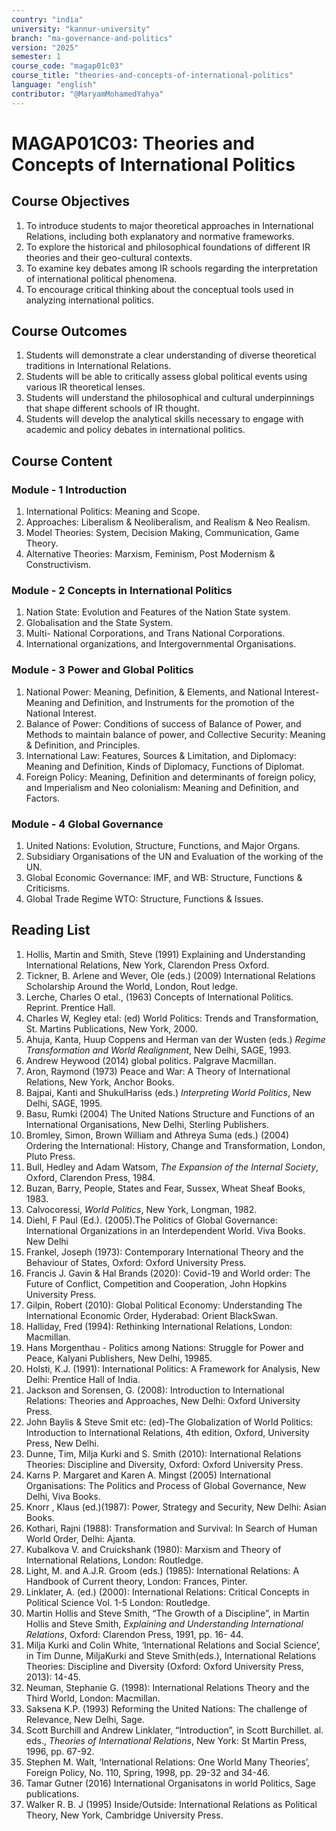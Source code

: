 ```yaml
---
country: "india"
university: "kannur-university"
branch: "ma-governance-and-politics"
version: "2025"
semester: 1
course_code: "magap01c03"
course_title: "theories-and-concepts-of-international-politics"
language: "english"
contributor: "@MaryamMohamedYahya"
---
```


# MAGAP01C03: Theories and Concepts of International Politics 

## Course Objectives
1. To introduce students to major theoretical approaches in International Relations, including both explanatory and normative frameworks.
2. To explore the historical and philosophical foundations of different IR theories and their geo-cultural contexts.
3. To examine key debates among IR schools regarding the interpretation of international political phenomena.
4. To encourage critical thinking about the conceptual tools used in analyzing international politics.

## Course Outcomes
1. Students will demonstrate a clear understanding of diverse theoretical traditions in International Relations.
2. Students will be able to critically assess global political events using various IR theoretical lenses.
3. Students will understand the philosophical and cultural underpinnings that shape different schools of IR thought.
4. Students will develop the analytical skills necessary to engage with academic and policy debates in international politics.

## Course Content

### Module - 1 Introduction 
1. International Politics: Meaning and Scope.
2. Approaches: Liberalism & Neoliberalism, and Realism & Neo Realism.
3. Model Theories: System, Decision Making, Communication, Game Theory.
4. Alternative Theories: Marxism, Feminism, Post Modernism & Constructivism.

### Module - 2 Concepts in International Politics
1. Nation State: Evolution and Features of the Nation State system.
2. Globalisation and the State System.
3. Multi- National Corporations, and Trans National Corporations.
4. International organizations, and Intergovernmental Organisations.

### Module - 3 Power and Global Politics
1. National Power: Meaning, Definition, & Elements, and National Interest- Meaning and Definition, and Instruments for the promotion of the National Interest.
2. Balance of Power: Conditions of success of Balance of Power, and Methods to maintain balance of power, and Collective Security: Meaning & Definition, and Principles.
3. International Law: Features, Sources & Limitation, and Diplomacy: Meaning and Definition, Kinds of Diplomacy, Functions of Diplomat.
4. Foreign Policy: Meaning, Definition and determinants of foreign policy, and Imperialism and Neo colonialism: Meaning and Definition, and Factors.

### Module - 4 Global Governance
1. United Nations: Evolution, Structure, Functions, and Major Organs.
2. Subsidiary Organisations of the UN and Evaluation of the working of the UN.
3. Global Economic Governance: IMF, and WB: Structure, Functions & Criticisms.
4. Global Trade Regime WTO: Structure, Functions & Issues.

## Reading List
1. Hollis, Martin and Smith, Steve (1991) Explaining and Understanding International Relations, New York, Clarendon Press Oxford.
2. Tickner, B. Arlene and Wever, Ole (eds.) (2009) International Relations Scholarship Around the World, London, Rout ledge.
3. Lerche, Charles O etal., (1963) Concepts of International Politics. Reprint. Prentice Hall.
4. Charles W, Kegley etal: (ed) World Politics: Trends and Transformation, St. Martins Publications, New York, 2000.
5. Ahuja, Kanta, Huup Coppens and Herman van der Wusten (eds.) *Regime Transformation and World Realignment*, New Delhi, SAGE, 1993.
6. Andrew Heywood (2014) global politics. Palgrave Macmillan.
7. Aron, Raymond (1973) Peace and War: A Theory of International Relations, New York, Anchor Books.
8. Bajpai, Kanti and ShukulHariss (eds.) *Interpreting World Politics*, New Delhi, SAGE, 1995.
9. Basu, Rumki (2004) The United Nations Structure and Functions of an International Organisations, New Delhi, Sterling Publishers. 
10. Bromley, Simon, Brown William and Athreya Suma (eds.) (2004) Ordering the International: History, Change and Transformation, London, Pluto Press.
11. Bull, Hedley and Adam Watsom, *The Expansion of the Internal Society*, Oxford, Clarendon Press, 1984.
12. Buzan, Barry, People, States and Fear, Sussex, Wheat Sheaf Books, 1983.
13. Calvocoressi, *World Politics*, New York, Longman, 1982.
14. Diehl, F Paul (Ed.). (2005).The Politics of Global Governance: International Organizations in an Interdependent World. Viva Books. New Delhi
15. Frankel, Joseph (1973): Contemporary International Theory and the Behaviour of States, Oxford: Oxford University Press.
16. Francis J. Gavin & Hal Brands (2020): Covid-19 and World order: The Future of Conflict, Competition and Cooperation, John Hopkins University Press.
17. Gilpin, Robert (2010): Global Political Economy: Understanding The International Economic Order, Hyderabad: Orient BlackSwan.
18. Halliday, Fred (1994): Rethinking International Relations, London: Macmillan.
19. Hans Morgenthau - Politics among Nations: Struggle for Power and Peace, Kalyani Publishers, New Delhi, 19985.
20. Holsti, K.J. (1991): International Politics: A Framework for Analysis, New Delhi: Prentice Hall of India.
21. Jackson and Sorensen, G. (2008): Introduction to International Relations: Theories and Approaches, New Delhi: Oxford University Press.
22. John Baylis & Steve Smit etc: (ed)-The Globalization of World Politics: Introduction to International Relations, 4th edition, Oxford, University Press, New Delhi.
23. Dunne, Tim, Milja Kurki and S. Smith (2010): International Relations Theories: Discipline and Diversity, Oxford: Oxford University Press.
24. Karns P. Margaret and Karen A. Mingst (2005) International Organisations: The Politics and Process of Global Governance, New Delhi, Viva Books.
25. Knorr , Klaus (ed.)(1987): Power, Strategy and Security, New Delhi: Asian Books.
26. Kothari, Rajni (1988): Transformation and Survival: In Search of Human World Order, Delhi: Ajanta.
27. Kubalkova V. and Cruickshank (1980): Marxism and Theory of International Relations, London: Routledge.
28. Light, M. and A.J.R. Groom (eds.) (1985): International Relations: A Handbook of Current theory, London: Frances, Pinter.
29. Linklater, A. (ed.) (2000): International Relations: Critical Concepts in Political Science Vol. 1-5 London: Routledge.
30. Martin Hollis and Steve Smith, “The Growth of a Discipline”, in Martin Hollis and Steve Smith, *Explaining and Understanding International Relations*, Oxford: Clarendon Press, 1991, pp. 16- 44.
31. Milja Kurki and Colin White, ‘International Relations and Social Science’, in Tim Dunne, MiljaKurki and Steve Smith(eds.), International Relations Theories: Discipline and Diversity (Oxford: Oxford University Press, 2013): 14-45.
32. Neuman, Stephanie G. (1998): International Relations Theory and the Third World, London: Macmillan. 
33. Saksena K.P. (1993) Reforming the United Nations: The challenge of Relevance, New Delhi, Sage.
34. Scott Burchill and Andrew Linklater, “Introduction”, in Scott Burchillet. al. eds., *Theories of International Relations*, New York: St Martin Press, 1996, pp. 67-92.
35. Stephen M. Walt, ‘International Relations: One World Many Theories’, Foreign Policy, No. 110, Spring, 1998, pp. 29-32 and 34-46.
36. Tamar Gutner (2016) International Organisatons in world Politics, Sage publications.
37. Walker R. B. J (1995) Inside/Outside: International Relations as Political Theory, New York, Cambridge University Press. 